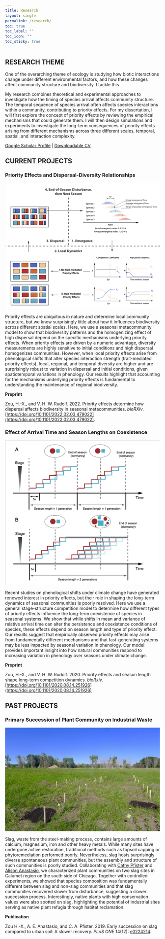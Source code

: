 ```yaml
---
title: Research
layout: single
permalink: /research/
toc: true
toc_label: ""
toc_icon: ""
toc_sticky: true
---
```


## RESEARCH THEME

One of the overarching theme of ecology is studying how biotic interactions change under different environmental factors, and how these changes affect community structure and biodiversity. I tackle this 

My research combines theoretical and experimental approaches to investigate how the timing of species arrival affects community structure. The temporal sequence of species arrival often affects species interactions within a community, contributing to priority effects. For my dissertation, I will first explore the concept of priority effects by reviewing the empirical mechanisms that could generate them. I will then design simulations and experiments to investigate the long-term consequences of priority effects arising from different mechanisms across three different scales, temporal, spatial, and interaction complexity. 

[Google Scholar Profile](https://scholar.google.com/citations?user=SJUUl-0AAAAJ&hl=en) | [Downloadable CV](../documents/CV_HengxingZou.pdf)

## CURRENT PROJECTS

### Priority Effects and Dispersal-Diversity Relationships

![project_metacommunity](../images/project_me.png)

Priority effects are ubiquitous in nature and determine local community structure, but we know surprisingly little about how it influences biodiversity across different spatial scales. Here, we use a seasonal metacommunity model to show that biodiversity patterns and the homogenizing effect of high dispersal depend on the specific mechanisms underlying priority effects. When priority effects are driven by a numeric advantage, diversity measurements are highly sensitive to initial conditions and high dispersal homogenizes communities. However, when local priority effects arise from phenological shifts that alter species interaction strength (trait-mediated priority effects), local, regional, and temporal diversity are higher and are surprisingly robust to variation in dispersal and initial conditions, given spatiotemporal variations in phenology. Our results highlight that accounting for the mechanisms underlying priority effects is fundamental to understanding the maintenance of regional biodiversity.

**Preprint**

Zou, H.-X., and V. H. W. Rudolf. 2022. Priority effects determine how dispersal affects biodiversity in seasonal metacommunities. *bioRXiv*. [https://doi.org/10.1101/2022.02.03.479022](https://doi.org/10.1101/2022.02.03.479022).

### Effect of Arrival Time and Season Lengths on Coexistence

![project_priorityeffects](../images/project_pe.png)

Recent studies on phenological shifts under climate change have generated renewed interest in priority effects, but their role in shaping the long-term dynamics of seasonal communities is poorly resolved. Here we use a general stage-structure competition model to determine how different types of priority effects influence the long-term coexistence of species in seasonal systems. We show that while shifts in mean and variance of relative arrival time can alter the persistence and coexistence conditions of species, these effects depend on season length and type of priority effect. Our results suggest that empirically observed priority effects may arise from fundamentally different mechanisms and that fast-generating systems may be less impacted by seasonal variation in phenology. Our model provides important insight into how natural communities respond to increasing variation in phenology over seasons under climate change.

**Preprint**

Zou, H.-X., and V. H. W. Rudolf. 2020. Priority effects and season length shape long-term competition dynamics. *bioRxiv*. [https://doi.org/10.1101/2020.08.14.251926](https://doi.org/10.1101/2020.08.14.251926)

## PAST PROJECTS

### Primary Succession of Plant Community on Industrial Waste

![project_slag](../images/project_slag.jpg)

Slag, waste from the steel-making process, contains large amounts of calcium, magnesium, iron and other heavy metals. While many sites have undergone active restoration, traditional methods such as topsoil capping or phytoremediation performed poorly. Nevertheless, slag hosts surprisingly diverse spontaneous plant communities, but the assembly and structure of such communities is poorly studied. Collaborating with [Cathy Pfister](https://pfisterlab.uchicago.edu/) and [Alison Anastasio](https://sites.google.com/site/alisonanastasio/), we characterized plant communities on two slag sites in Calumet region on the south side of Chicago. Together with controlled experiments, we showed that species composition was fundamentally different between slag and non-slag communities and that slag communities recovered slower from disturbance, suggesting a slower succession process. Interestingly, native plants with high conservation values were also spotted on slag, highlighting the potential of industrial sites serving as native plant refugia through habitat reclamation.

**Publication**

Zou H.-X., A. E. Anastasio, and C. A. Pfister. 2019. Early succession on slag compared to urban soil: A slower recovery. *PLoS ONE* 14(12): [e0224214](https://doi.org/10.1371/journal.pone.0224214).
